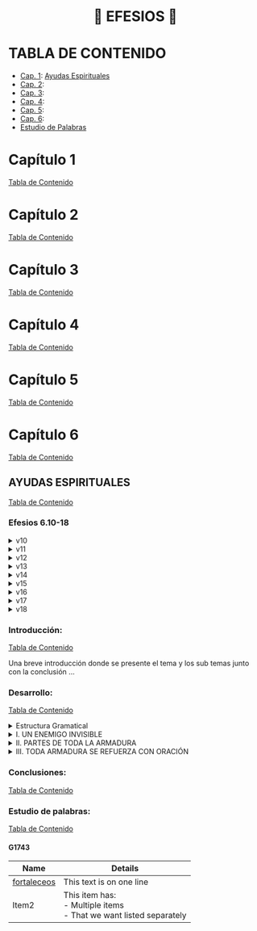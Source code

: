 <h1 align="center">📖 EFESIOS 📖</h1>



# TABLA DE CONTENIDO
- [Cap. 1](#capítulo-1): [Ayudas Espirituales](#ayudas-espirituales)
- [Cap. 2](#capítulo-2): [](#)
- [Cap. 3](#capítulo-3): [](#)
- [Cap. 4](#capítulo-4): [](#)
- [Cap. 5](#capítulo-5): [](#)
- [Cap. 6](#capítulo-6): [](#)
- [Estudio de Palabras](#estudio-de-palabras)

# Capítulo 1
[Tabla de Contenido](#tabla-de-contenido)

# Capítulo 2
[Tabla de Contenido](#tabla-de-contenido)

# Capítulo 3
[Tabla de Contenido](#tabla-de-contenido)

# Capítulo 4
[Tabla de Contenido](#tabla-de-contenido)

# Capítulo 5  
[Tabla de Contenido](#tabla-de-contenido)

# Capítulo 6
[Tabla de Contenido](#tabla-de-contenido)

## AYUDAS ESPIRITUALES
[Tabla de Contenido](#tabla-de-contenido)
<!--Texto de Estudio-->
### **Efesios 6.10-18**
<details>
  <summary>v10</summary>
  RV60: Por lo demás, hermanos míos, fortaleceos en el Señor, y en el poder de su fuerza. <br /> 
  NVI: <br />
  IG: 
</details>

<details>
  <summary>v11</summary>  
  RV60: Vestíos de toda la armadura de Dios, para que podáis estar firmes contra las asechanzas del diablo. <br /> 
  NVI: <br /> 
  IG: 
</details>

<details>
  <summary>v12</summary>
  RV60: Porque no tenemos lucha contra sangre y carne, sino contra principados, contra potestades, contra los gobernadores de las tinieblas de este siglo, contra huestes espirituales de maldad en las regiones celestes. <br />   
  NVI: <br />  
  IG: 
</details>

<details>
  <summary>v13</summary>
  RV60: Por tanto, tomad toda la armadura de Dios, para que podáis resistir en el día malo, y habiendo acabado todo, estar firmes. <br />   
  NVI: <br />  
  IG: 
</details>

<details>
  <summary>v14</summary>
  RV60: Estad, pues, firmes, ceñidos vuestros lomos con la verdad, y vestidos con la coraza de justicia, <br />   
  NVI: <br />  
  IG: 
</details>

<details>
  <summary>v15</summary>
  RV60: y calzados los pies con el apresto del evangelio de la paz. <br /> 
  NVI: <br />  
  IG: 
</details>

<details>
  <summary>v16</summary>
  RV60: Sobre todo, tomad el escudo de la fe, con que podáis apagar todos los dardos de fuego del maligno. <br /> 
  NVI: <br />  
  IG: 
</details>

<details>
  <summary>v17</summary>
  RV60: Y tomad el yelmo de la salvación, y la espada del Espíritu, que es la palabra de Dios; <br /> 
  NVI: <br />  
  IG: 
</details>

<details>
  <summary>v18</summary>
  RV60: orando en todo tiempo con toda oración y súplica en el Espíritu, y velando en ello con toda perseverancia y súplica por todos los santos; <br /> 
  NVI: <br />  
  IG: 
</details>

<!--Introducción-->
### Introducción:
[Tabla de Contenido](#tabla-de-contenido)

Una breve introducción donde se presente el tema y los sub temas junto con la conclusión ...

<!--Desarrollo-->
### Desarrollo:
[Tabla de Contenido](#tabla-de-contenido)
<!--Estructura Gramatical-->
<details>
  <summary>Estructura Gramatical</summary> <br />
  
  <sup>10</sup> Por lo demás, hermanos míos,
  
  <a name="fortaleceos-g1743"></a>
  - [fortaleceos](#g1743)
    - en el Señor,
    - y en el poder de su fuerza.
  - <sup>11</sup> Vestíos de toda la armadura de Dios,
    - para que podáis estar firmes contra las asechanzas del diablo.
    - <sup>12</sup> Porque no tenemos lucha contra sangre y carne,
    - sino contra principados, contra potestades, contra los gobernadores de las tinieblas de este siglo, contra huestes espirituales de maldad en las regiones celestes. 
  - <sup>13</sup> Por tanto, tomad toda la armadura de Dios,
    - para que podáis <ins>resistir</ins> en el día malo,
      - y habiendo acabado todo, estar firmes. 
  - <sup>14</sup> Estad, pues, firmes,
    - ceñidos vuestros lomos con la verdad,
    - y vestidos con la coraza de justicia,
    - <sup>15</sup> y calzados los pies con el apresto del evangelio de la paz.
    - <sup>16</sup> Sobre todo, tomad el escudo de la fe,
      - con que podáis apagar todos los dardos de fuego del maligno.
    - <sup>17</sup> Y tomad el yelmo de la salvación,
    - y la espada del Espíritu, que es la palabra de Dios;
    - <sup>18</sup> orando en todo tiempo con toda oración y súplica en el Espíritu, y velando en ello con toda perseverancia y súplica por todos los santos;
</details>  

<!--Sub Temas-->
<details>
  <summary>I. UN ENEMIGO INVISIBLE</summary>
  
  Desarrollo del sub tema I.
</details>  

<details>
  <summary>II. PARTES DE TODA LA ARMADURA</summary>  
  
  Desarrollo del sub tema II.
</details>  

<details>
  <summary>III. TODA ARMADURA SE REFUERZA CON ORACIÓN</summary>
  
  Desarrollo del sub tema III.
</details>  

### Conclusiones:
[Tabla de Contenido](#tabla-de-contenido)

### Estudio de palabras:
[Tabla de Contenido](#tabla-de-contenido)

#### G1743
| Name  | Details                                                                |
| ----- | ---------------------------------------------------------------------- |
| [fortaleceos](#fortaleceos-g1743) | This text is on one line                                               |
| Item2 | This item has:<br>- Multiple items<br>- That we want listed separately |

